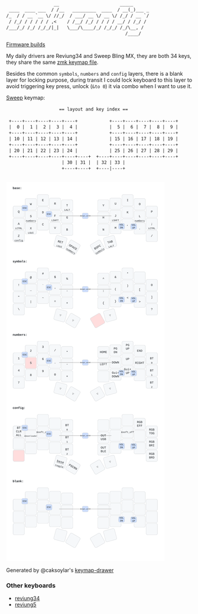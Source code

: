 ```
                  __                       _____
 ____  ____ ___  / /__   _________  ____  / __(_)___ _
/_  / / __ `__ \/ //_/  / ___/ __ \/ __ \/ /_/ / __ `/
 / /_/ / / / / / ,<    / /__/ /_/ / / / / __/ / /_/ /
/___/_/ /_/ /_/_/|_|   \___/\____/_/ /_/_/ /_/\__, /
                                             /____/
```

[Firmware builds](https://github.com/dcai/zmk-config/actions)

My daily drivers are Reviung34 and Sweep Bling MX, they are both 34 keys, they share the same [zmk keymap file](./config/34.dtsi).

Besides the common `symbols`, `numbers` and `config` layers, there is a blank layer for locking purpose, during transit I could lock keyboard to this layer to avoid triggering key press, unlock (`&to 0`) it via combo when I want to use it.

[Sweep](https://github.com/davidphilipbarr/Sweep/tree/main/Sweep%20Bling%20MX) keymap:

```
                    == layout and key index ==

 +----+----+----+----+----+            +----+----+----+----+----+
 |  0 |  1 |  2 |  3 |  4 |            |  5 |  6 |  7 |  8 |  9 |
 +----+----+----+----+----+            +----+----+----+----+----+
 | 10 | 11 | 12 | 13 | 14 |            | 15 | 16 | 17 | 18 | 19 |
 +----+----+----+----+----+            +----+----+----+----+----+
 | 20 | 21 | 22 | 23 | 24 |            | 25 | 26 | 27 | 28 | 29 |
 +----+----+----+----+----+----+  +----+----+----+----+----+----+
                     | 30 | 31 |  | 32 | 33 |
                     +----+----+  +----|----+


```

![keymap](./assets/cradio-keymap.svg)

Generated by @caksoylar's [keymap-drawer](https://github.com/caksoylar/keymap-drawer)

### Other keyboards

- [reviung34](./reviung34.md)
- [reviung5](./reviung5.md)
